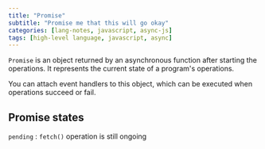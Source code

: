 ```yaml
---
title: "Promise"
subtitle: "Promise me that this will go okay"
categories: [lang-notes, javascript, async-js]
tags: [high-level language, javascript, async]
---
```


`Promise` is an object returned by an asynchronous function after starting the operations. It represents the current state of a program's operations.

You can attach event handlers to this object, which can be executed when operations succeed or fail.

## Promise states

`pending` : `fetch()` operation is still ongoing
